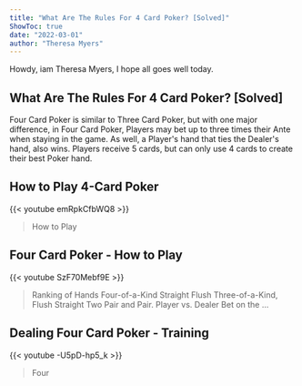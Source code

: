 ```yaml
---
title: "What Are The Rules For 4 Card Poker? [Solved]"
ShowToc: true 
date: "2022-03-01"
author: "Theresa Myers" 
---
```


Howdy, iam Theresa Myers, I hope all goes well today.
## What Are The Rules For 4 Card Poker? [Solved]
Four Card Poker is similar to Three Card Poker, but with one major difference, in Four Card Poker, Players may bet up to three times their Ante when staying in the game. As well, a Player's hand that ties the Dealer's hand, also wins. Players receive 5 cards, but can only use 4 cards to create their best Poker hand.

## How to Play 4-Card Poker
{{< youtube emRpkCfbWQ8 >}}
>How to Play 

## Four Card Poker - How to Play
{{< youtube SzF70Mebf9E >}}
>Ranking of Hands Four-of-a-Kind Straight Flush Three-of-a-Kind, Flush Straight Two Pair and Pair. Player vs. Dealer Bet on the ...

## Dealing Four Card Poker - Training
{{< youtube -U5pD-hp5_k >}}
>Four 

